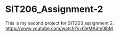 # SIT206_Assignment-2
This is my second project for SIT206 assignment 2.
https://www.youtube.com/watch?v=l2eMAdm0ibM
